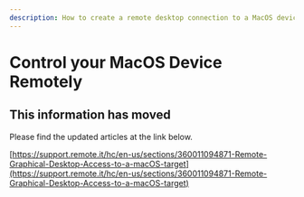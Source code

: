 ```yaml
---
description: How to create a remote desktop connection to a MacOS device from anywhere.
---
```


# Control your MacOS Device Remotely

## This information has moved

Please find the updated articles at the link below.

[https://support.remote.it/hc/en-us/sections/360011094871-Remote-Graphical-Desktop-Access-to-a-macOS-target](https://support.remote.it/hc/en-us/sections/360011094871-Remote-Graphical-Desktop-Access-to-a-macOS-target)

